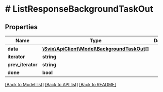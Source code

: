 # # ListResponseBackgroundTaskOut

## Properties

Name | Type | Description | Notes
------------ | ------------- | ------------- | -------------
**data** | [**\Svix\ApiClient\Model\BackgroundTaskOut[]**](BackgroundTaskOut.md) |  |
**iterator** | **string** |  | [optional]
**prev_iterator** | **string** |  | [optional]
**done** | **bool** |  |

[[Back to Model list]](../../README.md#models) [[Back to API list]](../../README.md#endpoints) [[Back to README]](../../README.md)
